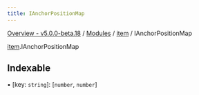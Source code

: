 ```yaml
---
title: IAnchorPositionMap
---
```


[Overview - v5.0.0-beta.18](../../README.en.md) / [Modules](../../modules.en.md) / [item](../../modules/item.en.md) / IAnchorPositionMap

[item](../../modules/item.en.md).IAnchorPositionMap

## Indexable

▪ [key: `string`]: [`number`, `number`]
